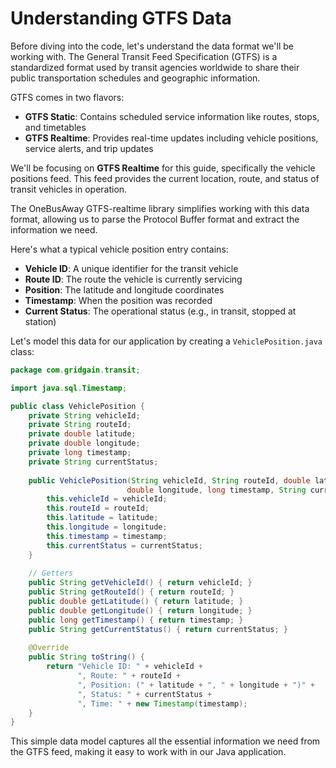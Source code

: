 # Understanding GTFS Data

Before diving into the code, let's understand the data format we'll be working with. The General Transit Feed Specification (GTFS) is a standardized format used by transit agencies worldwide to share their public transportation schedules and geographic information.

GTFS comes in two flavors:
- **GTFS Static**: Contains scheduled service information like routes, stops, and timetables
- **GTFS Realtime**: Provides real-time updates including vehicle positions, service alerts, and trip updates

We'll be focusing on **GTFS Realtime** for this guide, specifically the vehicle positions feed. This feed provides the current location, route, and status of transit vehicles in operation.

The OneBusAway GTFS-realtime library simplifies working with this data format, allowing us to parse the Protocol Buffer format and extract the information we need.

Here's what a typical vehicle position entry contains:
- **Vehicle ID**: A unique identifier for the transit vehicle
- **Route ID**: The route the vehicle is currently servicing
- **Position**: The latitude and longitude coordinates
- **Timestamp**: When the position was recorded
- **Current Status**: The operational status (e.g., in transit, stopped at station)

Let's model this data for our application by creating a `VehiclePosition.java` class:

```java
package com.gridgain.transit;

import java.sql.Timestamp;

public class VehiclePosition {
    private String vehicleId;
    private String routeId;
    private double latitude;
    private double longitude;
    private long timestamp;
    private String currentStatus;
    
    public VehiclePosition(String vehicleId, String routeId, double latitude, 
                          double longitude, long timestamp, String currentStatus) {
        this.vehicleId = vehicleId;
        this.routeId = routeId;
        this.latitude = latitude;
        this.longitude = longitude;
        this.timestamp = timestamp;
        this.currentStatus = currentStatus;
    }
    
    // Getters
    public String getVehicleId() { return vehicleId; }
    public String getRouteId() { return routeId; }
    public double getLatitude() { return latitude; }
    public double getLongitude() { return longitude; }
    public long getTimestamp() { return timestamp; }
    public String getCurrentStatus() { return currentStatus; }
    
    @Override
    public String toString() {
        return "Vehicle ID: " + vehicleId +
               ", Route: " + routeId +
               ", Position: (" + latitude + ", " + longitude + ")" +
               ", Status: " + currentStatus +
               ", Time: " + new Timestamp(timestamp);
    }
}
```

This simple data model captures all the essential information we need from the GTFS feed, making it easy to work with in our Java application.
